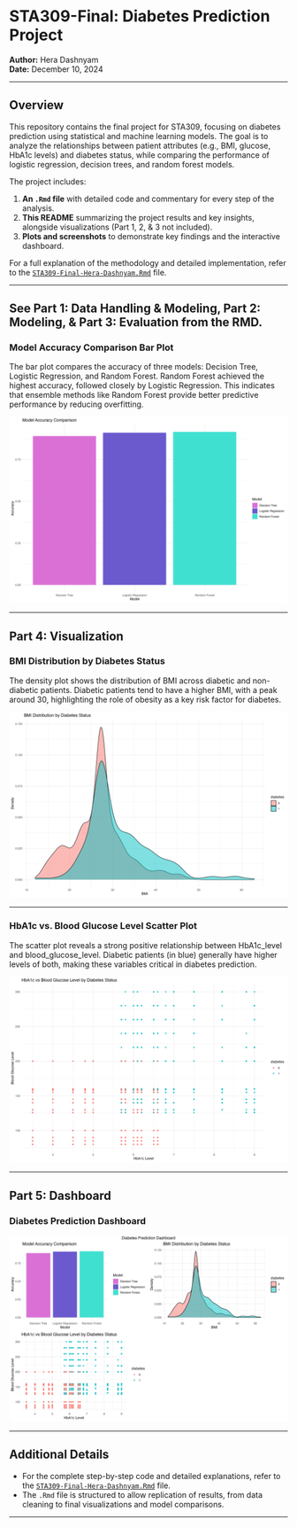 # STA309-Final: Diabetes Prediction Project

**Author:** Hera Dashnyam  
**Date:** December 10, 2024  

---

## Overview

This repository contains the final project for STA309, focusing on diabetes prediction using statistical and machine learning models. The goal is to analyze the relationships between patient attributes (e.g., BMI, glucose, HbA1c levels) and diabetes status, while comparing the performance of logistic regression, decision trees, and random forest models.

The project includes:  
1. **An `.Rmd` file** with detailed code and commentary for every step of the analysis.  
2. **This README** summarizing the project results and key insights, alongside visualizations (Part 1, 2, & 3 not included).  
3. **Plots and screenshots** to demonstrate key findings and the interactive dashboard.

For a full explanation of the methodology and detailed implementation, refer to the [`STA309-Final-Hera-Dashnyam.Rmd`](STA309-Final-Hera-Dashnyam.Rmd) file.

---

## See Part 1: Data Handling & Modeling, Part 2: Modeling, & Part 3: Evaluation from the RMD.

### Model Accuracy Comparison Bar Plot

The bar plot compares the accuracy of three models: Decision Tree, Logistic Regression, and Random Forest. Random Forest achieved the highest accuracy, followed closely by Logistic Regression. This indicates that ensemble methods like Random Forest provide better predictive performance by reducing overfitting.

![Model Accuracy Comparison](plot1.png)

---

## Part 4: Visualization

### BMI Distribution by Diabetes Status

The density plot shows the distribution of BMI across diabetic and non-diabetic patients. Diabetic patients tend to have a higher BMI, with a peak around 30, highlighting the role of obesity as a key risk factor for diabetes. 

![BMI Distribution](plot2.png)

---

### HbA1c vs. Blood Glucose Level Scatter Plot

The scatter plot reveals a strong positive relationship between HbA1c_level and blood_glucose_level. Diabetic patients (in blue) generally have higher levels of both, making these variables critical in diabetes prediction.

![HbA1c vs. Blood Glucose Scatter Plot](plot3.png)

---

## Part 5: Dashboard

### Diabetes Prediction Dashboard

![Dashboard Screenshot](dashboard.png)

---

## Additional Details

- For the complete step-by-step code and detailed explanations, refer to the [`STA309-Final-Hera-Dashnyam.Rmd`](STA309-Final-Hera-Dashnyam.Rmd) file.
- The `.Rmd` file is structured to allow replication of results, from data cleaning to final visualizations and model comparisons.

---
